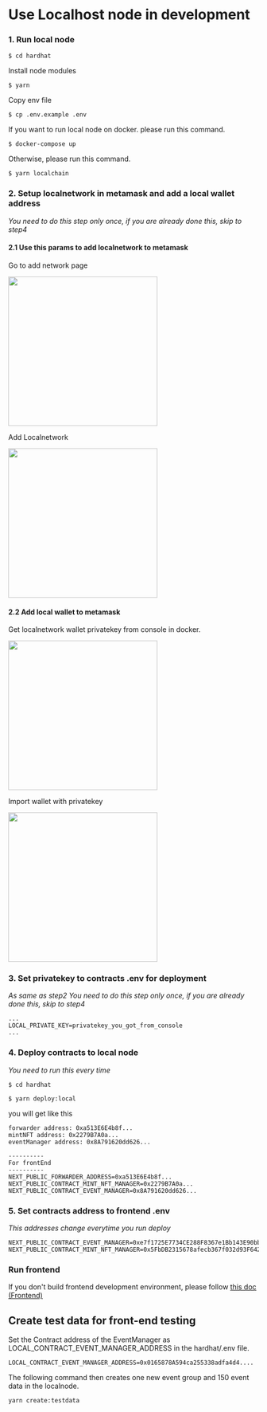 # Use Localhost node in development

### 1. Run local node

```
$ cd hardhat
```

Install node modules

```
$ yarn
```

Copy env file

```
$ cp .env.example .env
```

If you want to run local node on docker. please run this command.

```
$ docker-compose up
```

Otherwise, please run this command.

```
$ yarn localchain
```


### 2. Setup localnetwork in metamask and add a local wallet address

_You need to do this step only once, if you are already done this, skip to step4_

#### 2.1 Use this params to add localnetwork to metamask

Go to add network page

<img src="https://github.com/hackdays-io/mint-rally/assets/18475563/7fd6966e-6f65-41af-9bd1-960137478e85" width="300px">

Add Localnetwork

<img src="./documentImages/addlocalnet2metamask.png" width="300px" />

#### 2.2 Add local wallet to metamask

Get localnetwork wallet privatekey from console in docker.

<img src="./documentImages/importlocalwallet2metamask1.png" width="300px" />

Import wallet with privatekey

<img src="./documentImages/importlocalwallet2metamask2.png" width="300px" />

### 3. Set privatekey to contracts .env for deployment

_As same as step2 You need to do this step only once, if you are already done this, skip to step4_

```
...
LOCAL_PRIVATE_KEY=privatekey_you_got_from_console
...
```

### 4. Deploy contracts to local node

_You need to run this every time_

```
$ cd hardhat
```

```
$ yarn deploy:local
```

you will get like this

```
forwarder address: 0xa513E6E4b8f...
mintNFT address: 0x2279B7A0a...
eventManager address: 0x8A791620dd626...

----------
For frontEnd
----------
NEXT_PUBLIC_FORWARDER_ADDRESS=0xa513E6E4b8f...
NEXT_PUBLIC_CONTRACT_MINT_NFT_MANAGER=0x2279B7A0a...
NEXT_PUBLIC_CONTRACT_EVENT_MANAGER=0x8A791620dd626...
```

### 5. Set contracts address to frontend .env

_This addresses change everytime you run deploy_

```
NEXT_PUBLIC_CONTRACT_EVENT_MANAGER=0xe7f1725E7734CE288F8367e1Bb143E90bb3F0512
NEXT_PUBLIC_CONTRACT_MINT_NFT_MANAGER=0x5FbDB2315678afecb367f032d93F642f64180aa3
```

### Run frontend

If you don't build frontend development environment, please follow [this doc (Frontend)](./frontend.md)

## Create test data for front-end testing

Set the Contract address of the EventManager as LOCAL_CONTRACT_EVENT_MANAGER_ADDRESS in the hardhat/.env file.

```.env
LOCAL_CONTRACT_EVENT_MANAGER_ADDRESS=0x0165878A594ca255338adfa4d4....
```

The following command then creates one new event group and 150 event data in the localnode.

```
yarn create:testdata
```